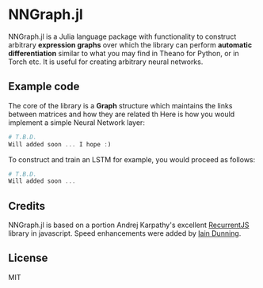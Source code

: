 # NNGraph.jl

NNGraph.jl is a Julia language package with functionality to construct arbitrary **expression graphs** over which the library can perform **automatic differentiation** similar to what you may find in Theano for Python, or in Torch etc. It is useful for creating arbitrary neural networks.

## Example code

The core of the library is a **Graph** structure which maintains the links between matrices and how they are related th Here is how you would implement a simple Neural Network layer:

```julia
# T.B.D.
Will added soon ... I hope :)
```

To construct and train an LSTM for example, you would proceed as follows:

```julia
# T.B.D.
Will added soon ...
```
## Credits
NNGraph.jl is based on a portion Andrej Karpathy's excellent [RecurrentJS](http://cs.stanford.edu/people/karpathy/recurrentjs) library in javascript.  Speed enhancements were added by [Iain Dunning](https://github.com/IainNZ).
## License
MIT

